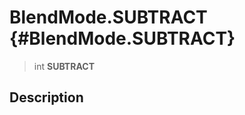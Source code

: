 BlendMode.SUBTRACT {#BlendMode.SUBTRACT}
==================

> int **SUBTRACT**

Description
-----------
